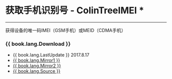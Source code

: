# 获取手机识别号 - ColinTreeIMEI *

---

获得设备的唯一码IMEI（GSM手机）或MEID（CDMA手机）

### {{ book.lang.Download }}
* {{ book.lang.LastUpdate }} 2017.8.17
* <a href="/aix/cn.colintree.aix.ColinTreeIMEI.aix" target="_blank">{{ book.lang.Mirror1 }}</a>
* [{{ book.lang.Mirror2 }}](https://raw.githubusercontent.com/OpenSourceAIX/ColinTreeIMEI/master/cn.colintree.aix.ColinTreeIMEI.aix)
* [{{ book.lang.Source }}](https://github.com/OpenSourceAIX/ColinTreeIMEI)